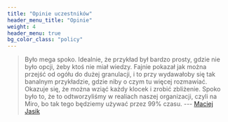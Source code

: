 ```yaml
---
title: "Opinie uczestników"
header_menu_title: "Opinie"
weight: 4
header_menu: true
bg_color_class: "policy"
---
```


> Było mega spoko. Idealnie, że przykład był bardzo prosty, gdzie nie było opcji, 
> żeby ktoś nie miał wiedzy. Fajnie pokazał jak można przejść od ogółu do dużej granulacji, 
> i to przy wydawałoby się tak banalnym przykładzie, gdzie niby o czym tu więcej rozmawiać.
> Okazuje się, że można wziąć każdy klocek i zrobić zbliżenie. 
> Spoko było to, że to odtworzyliśmy w realiach naszej organizacji, 
> czyli na Miro, bo tak tego będziemy używać przez 99% czasu.
> --- [Maciej Jasik](https://www.linkedin.com/in/maciej-jasik-040376104/)